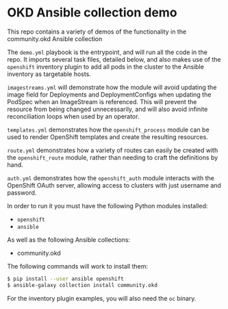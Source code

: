 # OKD Ansible collection demo

This repo contains a variety of demos of the functionality in the community.okd Ansible collection

The `demo.yml` playbook is the entrypoint, and will run all the code in the repo. It imports several task files, detailed below, and also makes use of the `openshift` inventory plugin to add all pods in the cluster to the Ansible inventory as targetable hosts.

`imagestreams.yml` will demonstrate how the module will avoid updating the image field for Deployments and DeploymentConfigs when updating the PodSpec when an ImageStream is referenced. This will prevent the resource from being changed unnecessarily, and will also avoid infinite reconciliation loops when used by an operator.

`templates.yml` demonstrates how the `openshift_process` module can be used to render OpenShift templates and create the resulting resources.

`route.yml` demonstrates how a variety of routes can easily be created with the `openshift_route` module, rather than needing to craft the definitions by hand.

`auth.yml` demonstrates how the `openshift_auth` module interacts with the OpenShift OAuth server, allowing access to clusters with just username and password.

In order to run it you must have the following Python modules installed:
- `openshift`
- `ansible`

As well as the following Ansible collections:
- community.okd


The following commands will work to install them:

```bash
$ pip install --user ansible openshift
$ ansible-galaxy collection install community.okd
```

For the inventory plugin examples, you will also need the `oc` binary.
